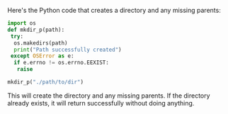Here's the Python code that creates a directory and any missing parents:
```python
import os
def mkdir_p(path):
 try:
  os.makedirs(path)
  print("Path successfully created")
 except OSError as e:
  if e.errno != os.errno.EEXIST:
   raise

mkdir_p("./path/to/dir")
```
This will create the directory and any missing parents. If the directory already exists, it will return successfully without doing anything.

